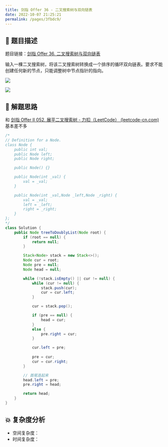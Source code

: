 ```yaml
---
title: 剑指 Offer 36 - 二叉搜索树与双向链表
date: 2022-10-07 21:25:21
permalink: /pages/3fbdc9/
---
```

## 📃 题目描述

题目链接：[剑指 Offer 36. 二叉搜索树与双向链表](https://leetcode.cn/problems/er-cha-sou-suo-shu-yu-shuang-xiang-lian-biao-lcof/)

输入一棵二叉搜索树，将该二叉搜索树转换成一个排序的循环双向链表。要求不能创建任何新的节点，只能调整树中节点指针的指向。

![](https://cs-wiki.oss-cn-shanghai.aliyuncs.com/img/image-20221007212605837.png)

![](https://cs-wiki.oss-cn-shanghai.aliyuncs.com/img/image-20221007212615409.png)

## 🔔 解题思路

和 [剑指 Offer II 052. 展平二叉搜索树 - 力扣（LeetCode） (leetcode-cn.com)](https://leetcode-cn.com/problems/NYBBNL/) 基本差不多


```java
/*
// Definition for a Node.
class Node {
    public int val;
    public Node left;
    public Node right;

    public Node() {}

    public Node(int _val) {
        val = _val;
    }

    public Node(int _val,Node _left,Node _right) {
        val = _val;
        left = _left;
        right = _right;
    }
};
*/
class Solution {
    public Node treeToDoublyList(Node root) {
        if (root == null) {
            return null;
        }

        Stack<Node> stack = new Stack<>();
        Node cur = root;
        Node pre = null;
        Node head = null;

        while (!stack.isEmpty() || cur != null) {
            while (cur != null) {
                stack.push(cur);
                cur = cur.left;
            }

            cur = stack.pop();

            if (pre == null) {
                head = cur;
            }
            else {
                pre.right = cur;
            }

            cur.left = pre;
            
            pre = cur;
            cur = cur.right;
        }

        // 首尾连起来
        head.left = pre;
        pre.right = head;

        return head;
    }
}
```

## 💥 复杂度分析

- 空间复杂度：
- 时间复杂度：